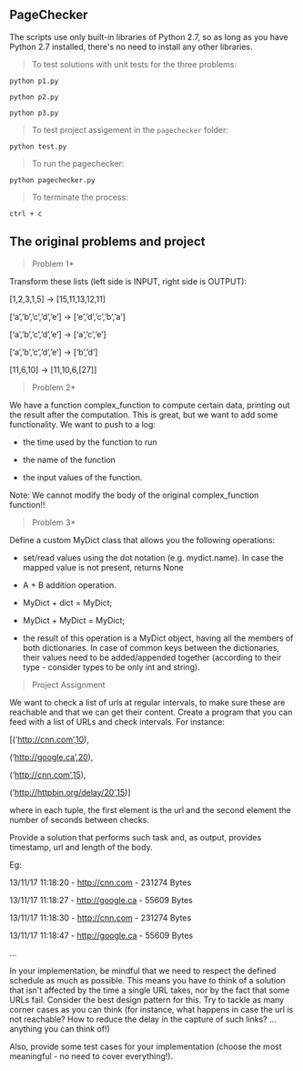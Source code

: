 PageChecker
-

The scripts use only built-in libraries of Python 2.7, so as long as you have Python 2.7 installed, there's no need to install any other libraries. 

>To test solutions with unit tests for the three problems:

`python p1.py`

`python p2.py`

`python p3.py`

>To test project assigement in the `pagechecker` folder:

`python test.py`

>To run the pagechecker:

`python pagechecker.py`

>To terminate the process:

`ctrl + c`

The original problems and project
-

>Problem 1*

Transform these lists (left side is INPUT, right side is OUTPUT):

[1,2,3,1,5] → [15,11,13,12,11]

[‘a’,’b’,’c’,’d’,’e’] → [‘e’,’d’,’c’,’b’,’a’]

[‘a’,’b’,’c’,’d’,’e’] → [‘a’,’c’,’e’]

[‘a’,’b’,’c’,’d’,’e’] → [‘b’,’d’]

[11,6,10] → [11,10,6,[27]]


>Problem 2*

We have a function complex_function to compute certain data, printing out the result after the computation. This is great, but we want to add some functionality. We want to push to a log:

- the time used by the function to run

- the name of the function

- the input values of the function.

Note: We cannot modify the body of the original complex_function function!!

>Problem 3*

Define a custom MyDict class that allows you the following operations:

- set/read values using the dot notation (e.g. mydict.name). In case the mapped value is not present, returns None

- A + B addition operation.

 - MyDict + dict = MyDict;

 - MyDict + MyDict = MyDict;

 - the result of this operation is a MyDict object, having all the members of both dictionaries. In case of common keys between the dictionaries, their values need to be added/appended together (according to their type - consider types to be only int and string).
 
>Project Assignment

We want to check a list of urls at regular intervals, to make sure these are reachable and that we can get their content. Create a program that you can feed with a list of URLs and check intervals. For instance:

[(‘http://cnn.com’,10),

(‘http://google.ca’,20),

(‘http://cnn.com’,15),

(‘http://httpbin.org/delay/20’,15)]

where in each tuple, the first element is the url and the second element the number of seconds between checks.

Provide a solution that performs such task and, as output, provides timestamp, url and length of the body.

Eg:

13/11/17 11:18:20 - http://cnn.com - 231274 Bytes

13/11/17 11:18:27 - http://google.ca - 55609 Bytes

13/11/17 11:18:30 - http://cnn.com - 231274 Bytes

13/11/17 11:18:47 - http://google.ca - 55609 Bytes

…

In your implementation, be mindful that we need to respect the defined schedule as much as possible. This means you have to think of a solution that isn't affected by the time a single URL takes, nor by the fact that some URLs fail. Consider the best design pattern for this. Try to tackle as many corner cases as you can think (for instance, what happens in case the url is not reachable? How to reduce the delay in the capture of such links? …anything you can think of!)

Also, provide some test cases for your implementation (choose the most meaningful - no need to cover everything!).

